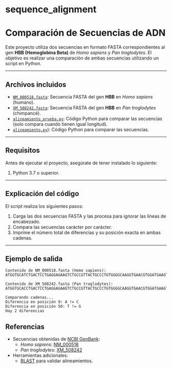 # sequence_alignment
# Comparación de Secuencias de ADN
Este proyecto utiliza dos secuencias en formato FASTA correspondientes al gen **HBB (Hemoglobina Beta)** de *Homo sapiens* y *Pan troglodytes*. El objetivo es realizar una comparación de ambas secuencias utilizando un script en Python.

---

## Archivos incluidos

- [`NM_000518.fasta`](https://github.com/amapolitav/sequence_alignment/blob/main/NM_000518.fasta): Secuencia FASTA del gen **HBB** en *Homo sapiens* (humano).
- [`XM_508242.fasta`](https://github.com/amapolitav/sequence_alignment/blob/main/XM_508242.fasta): Secuencia FASTA del gen **HBB** en *Pan troglodytes* (chimpancé).
- [`alineamiento_prueba.py`](./alineamiento_prueba.py): Código Python para comparar las secuencias (solo compara cuando tienen igual longitud).
- [`alineamiento.py`](https://github.com/amapolitav/sequence_alignment/blob/main/alimeamiento.py)): Código Python para comparar las secuencias.

---

## Requisitos

Antes de ejecutar el proyecto, asegúrate de tener instalado lo siguiente:

1. Python 3.7 o superior.

---

## Explicación del código

El script realiza los siguientes pasos:
1. Carga las dos secuencias FASTA y las procesa para ignorar las líneas de encabezado.
2. Compara las secuencias carácter por carácter.
3. Imprime el número total de diferencias y su posición exacta en ambas cadenas.

---

## Ejemplo de salida

```Si las secuencias tienen diferencias, el programa imprimirá algo como esto:
Contenido de NM_000518.fasta (Homo sapiens):
ATGGTGCATCTGACTCCTGAGGAGAAGTCTGCCGTTACTGCCCTGTGGGGCAAGGTGAACGTGGATGAAGTTGGTGGTGAGGCCCTGGGCAG

Contenido de XM_508242.fasta (Pan troglodytes):
ATGGTGCACCTGACTCCTGAGGAGAAGTCTGCCGTTACTGCCCTGTGGGGCAAGGTGAACGTGGATGAAGTTGGTGGTGAGGCCCTGGGCAG

Comparando cadenas...
Diferencia en posición 9: A != C
Diferencia en posición 50: T != G 
Hay 2 diferencias
```


## Referencias

- Secuencias obtenidas de [NCBI GenBank](https://www.ncbi.nlm.nih.gov/genbank/):
  - *Homo sapiens*: [NM_000518](https://www.ncbi.nlm.nih.gov/nuccore/NM_000518)
  - *Pan troglodytes*: [XM_508242](https://www.ncbi.nlm.nih.gov/nuccore/XM_508242)
- Herramientas adicionales:
  - [BLAST](https://blast.ncbi.nlm.nih.gov/Blast.cgi) para validar alineamientos.




